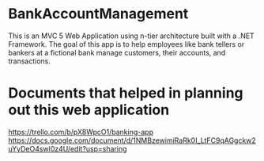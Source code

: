 # BankAccountManagement
This is an MVC 5 Web Application using n-tier architecture built with a .NET Framework. The goal of this app is to help employees like bank tellers or bankers at a fictional bank manage customers, their accounts, and transactions.
# Documents that helped in planning out this web application
https://trello.com/b/pX8WpcO1/banking-app
https://docs.google.com/document/d/1NMBzewimiRaRk0I_LtFC9qAGgckw2uYyDeO4swl0z4U/edit?usp=sharing
